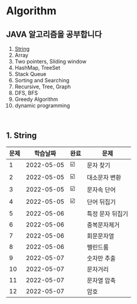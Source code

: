 # Algorithm
## JAVA 알고리즘을 공부합니다 
1. [String](string)
2. Array
3. Two pointers, Sliding window
4. HashMap, TreeSet
5. Stack Queue
6. Sorting and Searching
7. Recursive, Tree, Graph
8. DFS, BFS
9. Greedy Algorithm
10. dynamic programming



<br>

## 1. String
| 문제 | 학습날짜 | 완료 |문제 |
| ------ | -- | -- |----------- |
| 1 | 2022-05-05 | ☑️ | 문자 찾기  |
| 2 | 2022-05-05 | ☑️ | 대소문자 변환 |
| 3 |  2022-05-05 | ☑️ | 문자속 단어 |
| 4 |  2022-05-05 | ☑️ | 단어 뒤집기 |
| 5 | 2022-05-06  |  | 특정 문자 뒤집기|
| 6 | 2022-05-06  |  |중복문자제거 |
| 7 | 2022-05-06  |  | 회문문자열 |
| 8 | 2022-05-06  |  | 팰린드룸|
| 9 | 2022-05-07  |  | 숫자만 추출 |
| 10 | 2022-05-07  |  | 문자거리 |
| 11 | 2022-05-07  |  |문자열 압축|
| 12 | 2022-05-07  |  |암호 |
